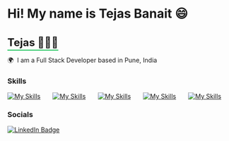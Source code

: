 Hi! My name is Tejas Banait 😄
========================================================================================================================================

<h1 style="font-size: 1.5rem; 
    font-weight: 700; 
    text-decoration: underline; 
    text-underline-offset: 8px;
    text-decoration-color: #22c55e;">Tejas 🧑🏻‍💻</h1>



🌍  I am a Full Stack Developer based in Pune, India
<br/>

### Skills

[![My Skills](https://skillicons.dev/icons?i=html,css)](https://skillicons.dev) &nbsp;&nbsp;&nbsp;&nbsp;&nbsp; [![My Skills](https://skillicons.dev/icons?i=js)](https://skillicons.dev) &nbsp;&nbsp;&nbsp;&nbsp;&nbsp; [![My Skills](https://skillicons.dev/icons?i=react,nextjs)](https://skillicons.dev) &nbsp;&nbsp;&nbsp;&nbsp;&nbsp; [![My Skills](https://skillicons.dev/icons?i=tailwind,scss)](https://skillicons.dev) &nbsp;&nbsp;&nbsp;&nbsp;&nbsp; [![My Skills](https://skillicons.dev/icons?i=firebase,git)](https://skillicons.dev)  


### Socials

<div id="badges">
  <a href="https://www.linkedin.com/in/tejas-banait/">
    <img src="https://img.shields.io/badge/LinkedIn-blue?style=for-the-badge&logo=linkedin&logoColor=white" alt="LinkedIn Badge"/>
  </a>
</div>

